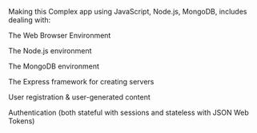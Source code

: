 
Making this Complex app using JavaScript, Node.js, MongoDB, includes dealing with:

The Web Browser Environment

The Node.js environment

The MongoDB environment

The Express framework for creating servers

User registration & user-generated content

Authentication (both stateful with sessions and stateless with JSON Web Tokens)
